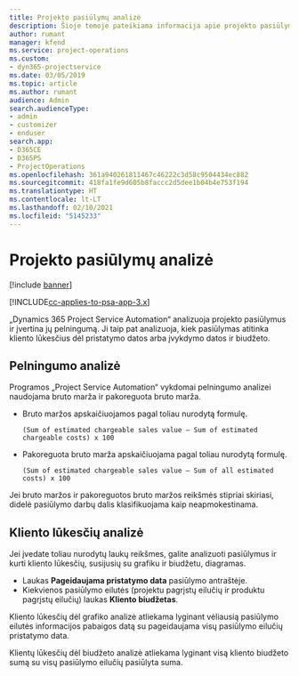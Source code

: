 ```yaml
---
title: Projekto pasiūlymų analizė
description: Šioje temoje pateikiama informacija apie projekto pasiūlymų analizę.
author: rumant
manager: kfend
ms.service: project-operations
ms.custom:
- dyn365-projectservice
ms.date: 03/05/2019
ms.topic: article
ms.author: rumant
audience: Admin
search.audienceType:
- admin
- customizer
- enduser
search.app:
- D365CE
- D365PS
- ProjectOperations
ms.openlocfilehash: 361a940261811467c46222c3d58c9504434ec882
ms.sourcegitcommit: 418fa1fe9d605b8faccc2d5dee1b04b4e753f194
ms.translationtype: HT
ms.contentlocale: lt-LT
ms.lasthandoff: 02/10/2021
ms.locfileid: "5145233"
---
```

# <a name="analysis-of-project-quotes"></a>Projekto pasiūlymų analizė

[!include [banner](../includes/psa-now-project-operations.md)]

[!INCLUDE[cc-applies-to-psa-app-3.x](../includes/cc-applies-to-psa-app-3x.md)]

„Dynamics 365 Project Service Automation“ analizuoja projekto pasiūlymus ir įvertina jų pelningumą. Ji taip pat analizuoja, kiek pasiūlymas atitinka kliento lūkesčius dėl pristatymo datos arba įvykdymo datos ir biudžeto.

## <a name="profitability-analysis"></a>Pelningumo analizė

Programos „Project Service Automation“ vykdomai pelningumo analizei naudojama bruto marža ir pakoreguota bruto marža.

- Bruto maržos apskaičiuojamos pagal toliau nurodytą formulę.

  `
    (Sum of estimated chargeable sales value – Sum of estimated chargeable costs) x 100
  `
- Pakoreguota bruto marža apskaičiuojama pagal toliau nurodytą formulę.

  `
    (Sum of estimated chargeable sales value – Sum of all estimated costs) x 100
  `

Jei bruto maržos ir pakoreguotos bruto maržos reikšmės stipriai skiriasi, didelė pasiūlymo darbų dalis klasifikuojama kaip neapmokestinama.

## <a name="analysis-of-customer-expectations"></a>Kliento lūkesčių analizė

Jei įvedate toliau nurodytų laukų reikšmes, galite analizuoti pasiūlymus ir kurti kliento lūkesčių, susijusių su grafiku ir biudžetu, diagramas.

- Laukas **Pageidaujama pristatymo data** pasiūlymo antraštėje.
- Kiekvienos pasiūlymo eilutės (projektu pagrįstų eilučių ir produktu pagrįstų eilučių) laukas **Kliento biudžetas**.

Kliento lūkesčių dėl grafiko analizė atliekama lyginant vėliausią pasiūlymo eilutės informacijos pabaigos datą su pageidaujama visų pasiūlymo eilučių pristatymo data.

Klientų lūkesčių dėl biudžeto analizė atliekama lyginant visą kliento biudžeto sumą su visų pasiūlymo eilučių pasiūlyta suma.
